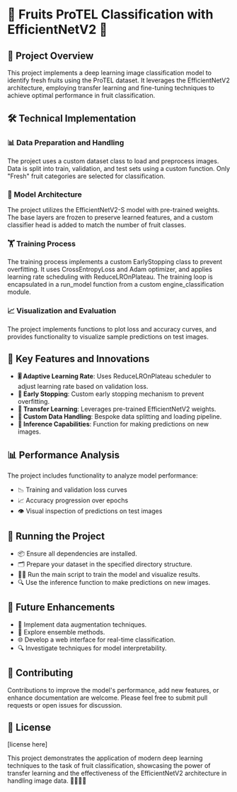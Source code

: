 # 🍎 Fruits ProTEL Classification with EfficientNetV2 🍊

## 🌟 Project Overview
This project implements a deep learning image classification model to identify fresh fruits using the ProTEL dataset. It leverages the EfficientNetV2 architecture, employing transfer learning and fine-tuning techniques to achieve optimal performance in fruit classification.

## 🛠️ Technical Implementation
### 📊 Data Preparation and Handling
The project uses a custom dataset class to load and preprocess images. Data is split into train, validation, and test sets using a custom function. Only "Fresh" fruit categories are selected for classification.

### 🧠 Model Architecture
The project utilizes the EfficientNetV2-S model with pre-trained weights. The base layers are frozen to preserve learned features, and a custom classifier head is added to match the number of fruit classes.

### 🏋️ Training Process
The training process implements a custom EarlyStopping class to prevent overfitting. It uses CrossEntropyLoss and Adam optimizer, and applies learning rate scheduling with ReduceLROnPlateau. The training loop is encapsulated in a run_model function from a custom engine_classification module.

### 📈 Visualization and Evaluation
The project implements functions to plot loss and accuracy curves, and provides functionality to visualize sample predictions on test images.

## 🔬 Key Features and Innovations

- **🎚️ Adaptive Learning Rate**: Uses ReduceLROnPlateau scheduler to adjust learning rate based on validation loss.
- **🛑 Early Stopping**: Custom early stopping mechanism to prevent overfitting.
- **🧠 Transfer Learning**: Leverages pre-trained EfficientNetV2 weights.
- **📁 Custom Data Handling**: Bespoke data splitting and loading pipeline.
- **🔮 Inference Capabilities**: Function for making predictions on new images.

## 📊 Performance Analysis
The project includes functionality to analyze model performance:

- 📉 Training and validation loss curves
- 📈 Accuracy progression over epochs
- 👁️ Visual inspection of predictions on test images

## 🚀 Running the Project

- 📦 Ensure all dependencies are installed.
- 🗂️ Prepare your dataset in the specified directory structure.
- 🏃‍♂️ Run the main script to train the model and visualize results.
- 🔍 Use the inference function to make predictions on new images.

## 🔮 Future Enhancements

- 🔄 Implement data augmentation techniques.
- 🤝 Explore ensemble methods.
- 🌐 Develop a web interface for real-time classification.
- 🔍 Investigate techniques for model interpretability.

## 🤝 Contributing
Contributions to improve the model's performance, add new features, or enhance documentation are welcome. Please feel free to submit pull requests or open issues for discussion.
## 📜 License
[license here]

This project demonstrates the application of modern deep learning techniques to the task of fruit classification, showcasing the power of transfer learning and the effectiveness of the EfficientNetV2 architecture in handling image data. 🍎🍊🍌🥝
